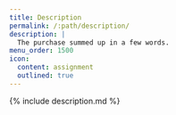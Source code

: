 ```yaml
---
title: Description
permalink: /:path/description/
description: |
  The purchase summed up in a few words.
menu_order: 1500
icon:
  content: assignment
  outlined: true
---
```


{% include description.md %}
